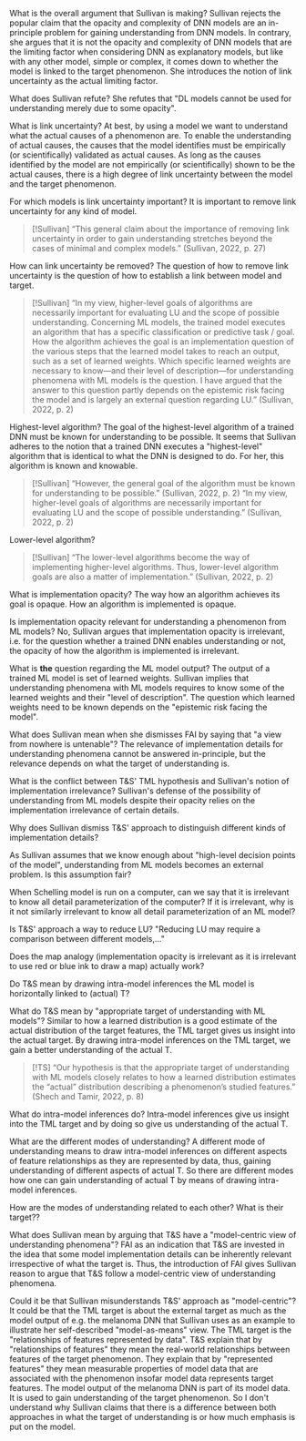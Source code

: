 What is the overall argument that Sullivan is making?
Sullivan rejects the popular claim that the opacity and complexity of DNN models are an in-principle problem for gaining understanding from DNN models. In contrary, she argues that it is not the opacity and complexity of DNN models that are the limiting factor when considering DNN as explanatory models, but like with any other model, simple or complex, it comes down to whether the model is linked to the target phenomenon. She introduces the notion of link uncertainty as the actual limiting factor.

What does Sullivan refute?
She refutes that "DL models cannot be used for understanding merely due to some opacity".


What is link uncertainty?
At best, by using a model we want to understand what the actual causes of a phenomenon are. To enable the understanding of actual causes, the causes that the model identifies must be empirically (or scientifically) validated as actual causes. As long as the causes identified by the model are not empirically (or scientifically) shown to be the actual causes, there is a high degree of link uncertainty between the model and the target phenomenon.


For which models is link uncertainty important?
It is important to remove link uncertainty for any kind of model. 
>[!Sullivan]
>“This general claim about the importance of removing link uncertainty in order to gain understanding stretches beyond the cases of minimal and complex models.” (Sullivan, 2022, p. 27)


How can link uncertainty be removed?
The question of how to remove link uncertainty is the question of how to establish a link between model and target.
>[!Sullivan]
>“In my view, higher-level goals of algorithms are necessarily important for evaluating LU and the scope of possible understanding. Concerning ML models, the trained model executes an algorithm that has a specific classification or predictive task / goal. How the algorithm achieves the goal is an implementation question of the various steps that the learned model takes to reach an output, such as a set of learned weights. Which specific learned weights are necessary to know—and their level of description—for understanding phenomena with ML models is the question. I have argued that the answer to this question partly depends on the epistemic risk facing the model and is largely an external question regarding LU.” (Sullivan, 2022, p. 2)


Highest-level algorithm?
The goal of the highest-level algorithm of a trained DNN must be known for understanding to be possible. It seems that Sullivan adheres to the notion that a trained DNN executes a "highest-level" algorithm that is identical to what the DNN is designed to do. For her, this algorithm is known and knowable.

>[!Sullivan]
>“However, the general goal of the algorithm must be known for understanding to be possible.” (Sullivan, 2022, p. 2)
>“In my view, higher-level goals of algorithms are necessarily important for evaluating LU and the scope of possible understanding.” (Sullivan, 2022, p. 2)


Lower-level algorithm?
>[!Sullivan]
>“The lower-level algorithms become the way of implementing higher-level algorithms. Thus, lower-level algorithm goals are also a matter of implementation.” (Sullivan, 2022, p. 2)


What is implementation opacity?
The way how an algorithm achieves its goal is opaque.
How an algorithm is implemented is opaque.


Is implementation opacity relevant for understanding a phenomenon from ML models?
No, Sullivan argues that implementation opacity is irrelevant, i.e. for the question whether a trained DNN enables understanding or not, the opacity of how the algorithm is implemented is irrelevant.

What is **the** question regarding the ML model output?
The output of a trained ML model is set of learned weights. Sullivan implies that understanding phenomena with ML models requires to know some of the learned weights and their "level of description". The question which learned weights need to be known depends on the "epistemic risk facing the model".


What does Sullivan mean when she dismisses FAI by saying that "a view from nowhere is untenable"?
The relevance of implementation details for understanding phenomena cannot be answered in-principle, but the relevance depends on what the target of understanding is.


What is the conflict between T&S' TML hypothesis and Sullivan's notion of implementation irrelevance?
Sullivan's defense of the possibility of understanding from ML models despite their opacity relies on the implementation irrelevance of certain details.


Why does Sullivan dismiss T&S' approach to distinguish different kinds of implementation details?


As Sullivan assumes that we know enough about "high-level decision points of the model", understanding from ML models becomes an external problem. Is this assumption fair?


When Schelling model is run on a computer, can we say that it is irrelevant to know all detail parameterization of the computer? 
If it is irrelevant, why is it not similarly irrelevant to know all detail parameterization of an ML model?

Is T&S' approach a way to reduce LU? "Reducing LU may require a comparison between different models,..."

Does the map analogy (implementation opacity is irrelevant as it is irrelevant to use red or blue ink to draw a map) actually work?

Do T&S mean by drawing intra-model inferences the ML model is horizontally linked to (actual) T?

What do T&S mean by "appropriate target of understanding with ML models"?
Similar to how a learned distribution is a good estimate of the actual distribution of the target features, 
the TML target gives us insight into the actual target.
By drawing intra-model inferences on the TML target, we gain a better understanding of the actual T.

>[!TS]
>“Our hypothesis is that the appropriate target of understanding with ML models closely relates to how a learned distribution estimates the “actual” distribution describing a phenomenon’s studied features.” (Shech and Tamir, 2022, p. 8)


What do intra-model inferences do?
Intra-model inferences give us insight into the TML target and by doing so give us understanding of the actual T.

What are the different modes of understanding?
A different mode of understanding means to draw intra-model inferences on different aspects of feature relationships as they are represented by data, thus, gaining understanding of different aspects of actual T.
So there are different modes how one can gain understanding of actual T by means of drawing intra-model inferences.

How are the modes of understanding related to each other?
What is their target??


What does Sullivan mean by arguing that T&S have a "model-centric view of understanding phenomena"?
FAI as an indication that T&S are invested in the idea that some model implementation details can be inherently relevant irrespective of what the target is. Thus, the introduction of FAI gives Sullivan reason to argue that T&S follow a model-centric view of understanding phenomena.

Could it be that Sullivan misunderstands T&S' approach as "model-centric"?
It could be that the TML target is about the external target as much as the model output of e.g. the melanoma DNN that Sullivan uses as an example to illustrate her self-described "model-as-means" view.
The TML target is the "relationships of features represented by data". T&S explain that by "relationships of features" they mean the real-world relationships between features of the target phenomenon. They explain that by "represented features" they mean measurable properties of model data that are associated with the phenomenon insofar model data represents target features. The model output of the melanoma DNN is part of its model data. It is used to gain understanding of the target phenomenon. So I don't understand why Sullivan claims that there is a difference between both approaches in what the target of understanding is or how much emphasis is put on the model.
